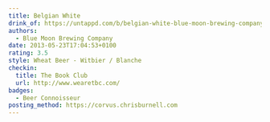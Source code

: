 ```yaml
---
title: Belgian White
drink_of: https://untappd.com/b/belgian-white-blue-moon-brewing-company/3839
authors:
  - Blue Moon Brewing Company
date: 2013-05-23T17:04:53+0100
rating: 3.5
style: Wheat Beer - Witbier / Blanche
checkin:
  title: The Book Club
  url: http://www.wearetbc.com/
badges:
  - Beer Connoisseur
posting_method: https://corvus.chrisburnell.com
---
```

